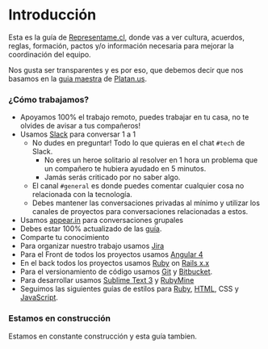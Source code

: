 # Introducción

Esta es la guía de [Representame.cl](https://www.representame.cl), donde vas a ver cultura, acuerdos, reglas, formación, pactos y/o información necesaria para mejorar la coordinación del equipo.

Nos gusta ser transparentes y es por eso, que debemos decir que nos basamos en la [guia maestra](https://github.com/platanus/la-guia) de [Platan.us](https://www.platan.us).

### ¿Cómo trabajamos?
* Apoyamos 100% el trabajo remoto, puedes trabajar en tu casa, no te olvides de avisar a tus compañeros!
* Usamos [Slack](https://slack.com/intl/es) para conversar 1 a 1
  * No dudes en preguntar! Todo lo que quieras en el chat `#tech` de Slack.
    * No eres un heroe solitario al resolver en 1 hora un problema que un compañero te hubiera ayudado en 5 minutos.
    * Jamás serás criticado por no saber algo.
  * El canal `#general` es donde puedes comentar cualquier cosa no relacionada con la tecnología.
  * Debes mantener las conversaciones privadas al mínimo y utilizar los canales de proyectos para conversaciones relacionadas a estos.
* Usamos [appear.in](http://appear.in) para conversaciones grupales
* Debes estar 100% actualizado de las [guía]().
* Comparte tu conocimiento
* Para organizar nuestro trabajo usamos [Jira](/tools/jira.md)
* Para el Front de todos los proyectos usamos [Angular 4](/code/angular.md)
* En el back todos los proyectos usamos [Ruby](/code/ruby.md) on [Rails x.x](/code/rails.md)
* Para el versionamiento de código usamos [Git](/tools/git.md) y [Bitbucket](/tools/bitbucket.md).
* Para desarrollar usamos [Sublime Text 3](/tools/sublime.md) y [RubyMine](/tools/rubymine.md)
* Seguimos las siguientes guías de estilos para [Ruby](/code/style.md), [HTML](/code/html.md), CSS y [JavaScript](/code/style.md).

### Estamos en construcción

Estamos en constante construcción y esta guía tambien.
